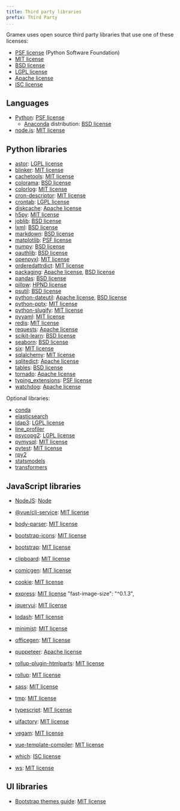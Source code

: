 ```yaml
---
title: Third party libraries
prefix: Third Party
...
```


Gramex uses open source third party libraries that use one of these licenses:

- [PSF license][PSF] (Python Software Foundation)
- [MIT license][MIT]
- [BSD license][BSD]
- [LGPL license][LGPL]
- [Apache license][Apache]
- [ISC license][ISC]

## Languages

- [Python](https://www.python.org/): [PSF license][PSF]
  - [Anaconda](https://docs.anaconda.com/anaconda/) distribution: [BSD license][BSD]
- [node.js](https://github.com/nodejs/node/blob/master/LICENSE): [MIT license][MIT]

## Python libraries

<!-- Keep this in sync with gramex/pyproject.toml -->

- [astor](https://pypi.python.org/pypi/argh/): [LGPL license][LGPL]
- [blinker](https://pypi.python.org/pypi/blinker/): [MIT license][MIT]
- [cachetools](https://pypi.python.org/pypi/cachetools/): [MIT license][MIT]
- [colorama](https://pypi.python.org/pypi/colorama/): [BSD license][BSD]
- [colorlog](https://pypi.python.org/pypi/colorlog/): [MIT license][MIT]
- [cron-descriptor](https://pypi.python.org/pypi/cron-descriptor/): [MIT license][MIT]
- [crontab](https://pypi.python.org/pypi/crontab/): [LGPL license][LGPL]
- [diskcache](https://pypi.python.org/pypi/diskcache/): [Apache license][Apache]
- [h5py](https://pypi.python.org/pypi/h5py/): [MIT license][MIT]
- [joblib](https://pypi.org/project/joblib/): [BSD license][BSD]
- [lxml](https://pypi.org/project/lxml/): [BSD license][BSD]
- [markdown](https://pypi.python.org/pypi/markdown/): [BSD license][BSD]
- [matplotlib](https://pypi.python.org/pypi/matplotlib/): [PSF license][PSF]
- [numpy](https://pypi.python.org/pypi/numpy/): [BSD license][BSD]
- [oauthlib](https://pypi.python.org/pypi/oauthlib/): [BSD license][BSD]
- [openpyxl](https://pypi.python.org/pypi/openpyxl/): [MIT license][MIT]
- [orderedattrdict](https://pypi.python.org/pypi/orderedattrdict/): [MIT license][MIT]
- [packaging](https://pypi.python.org/pypi/orderedattrdict/): [Apache license][Apache], [BSD license][BSD]
- [pandas](https://pypi.python.org/pypi/pandas/): [BSD license][BSD]
- [pillow](https://pypi.python.org/pypi/pillow/): [HPND license](https://github.com/python-pillow/Pillow/blob/main/LICENSE)
- [psutil](https://pypi.python.org/pypi/psutil/): [BSD license][BSD]
- [python-dateutil](https://pypi.python.org/pypi/python-dateutil/): [Apache license][Apache], [BSD license][BSD]
- [python-pptx](https://pypi.python.org/pypi/python-pptx/): [MIT license][MIT]
- [python-slugify](https://pypi.python.org/pypi/python-slugify/): [MIT license][MIT]
- [pyyaml](https://pypi.python.org/pypi/pyyaml/): [MIT license][MIT]
- [redis](https://pypi.org/project/redis/): [MIT license][MIT]
- [requests](https://pypi.org/project/requests/): [Apache license][Apache]
- [scikit-learn](https://pypi.org/project/scikit-learn/): [BSD license][BSD]
- [seaborn](https://pypi.org/project/seaborn/): [BSD license][BSD]
- [six](https://pypi.python.org/pypi/six/): [MIT license][MIT]
- [sqlalchemy](https://pypi.org/project/SQLAlchemy/): [MIT license][MIT]
- [sqlitedict](https://pypi.org/project/sqlitedict/): [Apache license][Apache]
- [tables](https://pypi.org/project/tables): [BSD license][BSD]
- [tornado](https://pypi.python.org/pypi/tornado/): [Apache license][Apache]
- [typing_extensions](https://pypi.python.org/pypi/typing_extensions/): [PSF license][PSF]
- [watchdog](https://pypi.python.org/pypi/watchdog/): [Apache license][Apache]

Optional libraries:

<!-- Keep this in sync with libraries that we check ImportError for -->

- [conda](https://pypi.python.org/pypi/conda)
- [elasticsearch](https://pypi.python.org/pypi/elasticsearch)
- [ldap3](https://pypi.python.org/pypi/ldap3/): [LGPL license][LGPL]
- [line_profiler](https://pypi.python.org/pypi/line_profiler)
- [psycopg2](https://pypi.python.org/pypi/psycopg2/): [LGPL license][LGPL]
- [pymysql](https://pypi.python.org/pypi/pymysql/): [MIT license][MIT]
- [pytest](https://pypi.org/project/pytest/): [MIT license][MIT]
- [rpy2](https://pypi.python.org/pypi/rpy2)
- [statsmodels](https://pypi.python.org/pypi/statsmodels)
- [transformers](https://pypi.python.org/pypi/transformers)

## JavaScript libraries

<!-- find gramex -name package.json | grep -v node_modules | xargs jq '.dependencies, .devDependencies' -->

- [NodeJS](https://nodejs.org/): [Node][Node]
- [@vue/cli-service](https://npmjs.com/package/@vue/cli-service): [MIT license][MIT]
- [body-parser](https://www.npmjs.com/package/body-parser): [MIT license][MIT]
- [bootstrap-icons](https://npmjs.com/package/bootstrap-icons): [MIT license][MIT]
- [bootstrap](https://www.npmjs.com/package/bootstrap): [MIT license][MIT]
- [clipboard](https://www.npmjs.com/package/clipboard): [MIT license][MIT]
- [comicgen](https://npmjs.com/package/comicgen): [MIT license][MIT]
- [cookie](https://www.npmjs.com/package/cookie): [MIT license][MIT]
- [express](https://www.npmjs.com/package/express): [MIT license][MIT]
  "fast-image-size": "^0.1.3",

- [jqueryui](https://npmjs.com/package/jqueryui): [MIT license][MIT]
- [lodash](https://www.npmjs.com/package/lodash): [MIT license][MIT]
- [minimist](https://www.npmjs.com/package/minimist): [MIT license][MIT]
- [officegen](https://www.npmjs.com/package/officegen): [MIT license][MIT]
- [puppeteer](https://www.npmjs.com/package/puppeteer): [Apache license][Apache]
- [rollup-plugin-htmlparts](https://npmjs.com/package/rollup-plugin-htmlparts): [MIT license][MIT]
- [rollup](https://npmjs.com/package/rollup): [MIT license][MIT]
- [sass](https://npmjs.com/package/sass): [MIT license][MIT]
- [tmp](https://www.npmjs.com/package/tmp): [MIT license][MIT]
- [typescript](https://www.npmjs.com/package/typescript): [MIT license][MIT]
- [uifactory](https://npmjs.com/package/uifactory): [MIT license][MIT]
- [vegam](https://www.npmjs.com/package/vegam): [MIT license][MIT]
- [vue-template-compiler](https://npmjs.com/package/vue-template-compiler): [MIT license][MIT]
- [which](https://www.npmjs.com/package/which): [ISC license][ISC]
- [ws](https://www.npmjs.com/package/ws): [MIT license][MIT]

## UI libraries

- [Bootstrap themes guide](https://github.com/ThemesGuide/bootstrap-themes): [MIT license][MIT]

[MIT]: https://opensource.org/licenses/MIT
[BSD]: https://opensource.org/licenses/BSD-3-Clause
[LGPL]: https://opensource.org/licenses/LGPL-3.0
[Apache]: https://opensource.org/licenses/Apache-2.0
[PSF]: https://opensource.org/licenses/Python-2.0
[ISC]: https://opensource.org/licenses/ISC
[Node]: https://github.com/nodejs/node/blob/master/LICENSE
